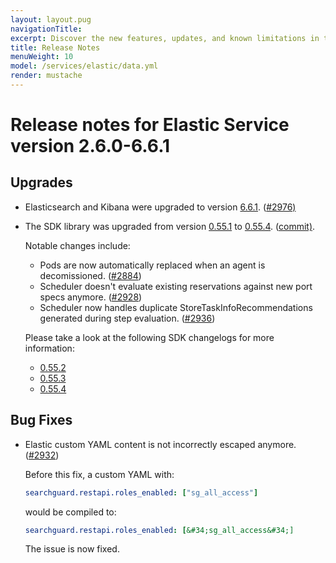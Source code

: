 ```yaml
---
layout: layout.pug
navigationTitle:
excerpt: Discover the new features, updates, and known limitations in this release of the Elastic Service
title: Release Notes
menuWeight: 10
model: /services/elastic/data.yml
render: mustache
---
```


# Release notes for Elastic Service version 2.6.0-6.6.1

## Upgrades

- Elasticsearch and Kibana were upgraded to version
  [6.6.1](https://www.elastic.co/guide/en/elasticsearch/reference/6.6/release-notes-6.6.1.html).
  ([#2976)](https://github.com/mesosphere/dcos-commons/pull/2976)

- The SDK library was upgraded from version
  [0.55.1](https://github.com/mesosphere/dcos-commons/releases/tag/0.55.1) to
  [0.55.4](https://github.com/mesosphere/dcos-commons/releases/tag/0.55.4).
  ([commit)](https://github.com/mesosphere/dcos-commons/commit/8a12baa9327a4b7622c29f41c9e6cf2488d586c1).

  Notable changes include:
  - Pods are now automatically replaced when an agent is decomissioned. ([#2884](https://github.com/mesosphere/dcos-commons/pull/2884))
  - Scheduler doesn't evaluate existing reservations against new port specs anymore. ([#2928](https://github.com/mesosphere/dcos-commons/pull/2928))
  - Scheduler now handles duplicate StoreTaskInfoRecommendations generated during step evaluation. ([#2936](https://github.com/mesosphere/dcos-commons/pull/2936))

  Please take a look at the following SDK changelogs for more information:
  - [0.55.2](https://github.com/mesosphere/dcos-commons/releases/tag/0.55.2)
  - [0.55.3](https://github.com/mesosphere/dcos-commons/releases/tag/0.55.3)
  - [0.55.4](https://github.com/mesosphere/dcos-commons/releases/tag/0.55.4)

## Bug Fixes

- Elastic custom YAML content is not incorrectly escaped anymore. ([#2932](https://github.com/mesosphere/dcos-commons/pull/2932))

  Before this fix, a custom YAML with:
  ```yaml
  searchguard.restapi.roles_enabled: ["sg_all_access"]
  ```

  would be compiled to:
  ```yaml
  searchguard.restapi.roles_enabled: [&#34;sg_all_access&#34;]
  ```

  The issue is now fixed.
